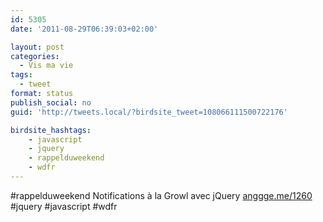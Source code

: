 ```yaml
---
id: 5305
date: '2011-08-29T06:39:03+02:00'

layout: post
categories:
  - Vis ma vie
tags:
  - tweet
format: status
publish_social: no
guid: 'http://tweets.local/?birdsite_tweet=108066111500722176'

birdsite_hashtags:
    - javascript
    - jquery
    - rappelduweekend
    - wdfr
---
```


\#rappelduweekend Notifications à la Growl avec jQuery [anggge.me/1260](http://anggge.me/1260) #jquery #javascript #wdfr
